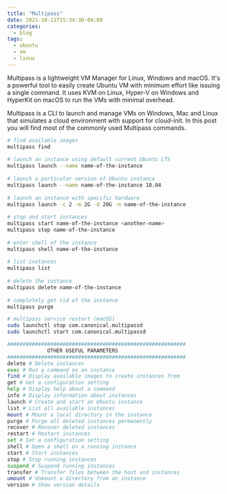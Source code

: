 ```yaml
---
title: "Multipass"
date: 2021-10-11T15:34:30-04:00
categories:
  - blog
tags:
  - ubuntu
  - vm
  - linux
---
```

Multipass is a lightweight VM Manager for Linux, Windows and macOS. It's a powerful tool to easily create Ubuntu VM with minimum effort like issuing a single command. It uses KVM on Linux, Hyper-V on Windows and HyperKit on macOS to run the VMs with minimal overhead.

Multipass is a CLI to launch and manage VMs on Windows, Mac and Linux that simulates a cloud environment with support for cloud-init. In this post you will find most of the commonly used Multipass commands.

```bash
# find available images 
multipass find
  
# launch an instance using default current Ubuntu LTS 
multipass launch --name name-of-the-instance 
 
# launch a particular version of Ubuntu instance 
multipass launch --name name-of-the-instance 18.04
 
# launch an instance with specific hardware 
multipass launch -c 2 -m 2G -d 20G -n name-of-the-instance 
 
# stop and start instances 
multipass start name-of-the-instance <another-name>
multipass stop name-of-the-instance 
 
# enter shell of the instance 
multipass shell name-of-the-instance 
 
# list instances 
multipass list 
 
# delete the instance 
multipass delete name-of-the-instance 
 
# completely get rid of the instance 
multipass purge

# multipass service restart (macOS)
sudo launchctl stop com.canonical.multipassd
sudo launchctl start com.canonical.multipassd

##########################################################
             OTHER USEFUL PARAMETERS
##########################################################
delete # Delete instances
exec # Run a command on an instance
find # Display available images to create instances from
get # Get a configuration setting
help # Display help about a command
info # Display information about instances
launch # Create and start an Ubuntu instance
list # List all available instances
mount # Mount a local directory in the instance
purge # Purge all deleted instances permanently
recover # Recover deleted instances
restart # Restart instances
set # Set a configuration setting
shell # Open a shell on a running instance
start # Start instances
stop # Stop running instances
suspend # Suspend running instances
transfer # Transfer files between the host and instances
umount # Unmount a directory from an instance
version # Show version details
```
